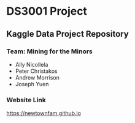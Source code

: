 # DS3001 Project
## Kaggle Data Project Repository
### Team: Mining for the Minors
- Ally Nicollela
- Peter Christakos
- Andrew Morrison
- Joseph Yuen

### Website Link
https://newtownfam.github.io
